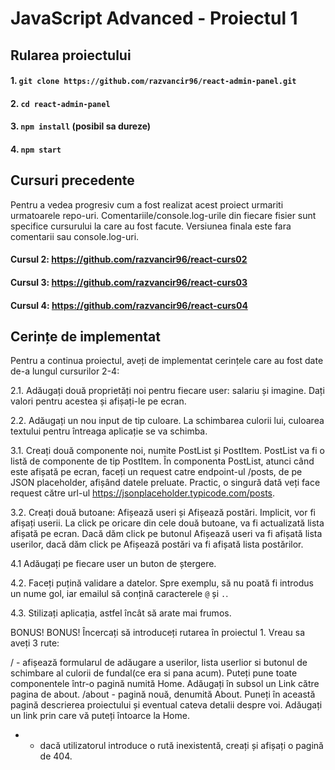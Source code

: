 # JavaScript Advanced - Proiectul 1

## Rularea proiectului

#### 1. `git clone https://github.com/razvancir96/react-admin-panel.git`

#### 2. `cd react-admin-panel`

#### 3. `npm install` (posibil sa dureze)

#### 4. `npm start`

## Cursuri precedente

Pentru a vedea progresiv cum a fost realizat acest proiect urmariti urmatoarele repo-uri. Comentariile/console.log-urile din fiecare fisier sunt specifice cursurului la care au fost facute. Versiunea finala este fara comentarii sau console.log-uri.

#### Cursul 2: https://github.com/razvancir96/react-curs02

#### Cursul 3: https://github.com/razvancir96/react-curs03

#### Cursul 4: https://github.com/razvancir96/react-curs04

## Cerințe de implementat

Pentru a continua proiectul, aveți de implementat cerințele care au fost date de-a lungul cursurilor 2-4:

2.1. Adăugați două proprietăți noi pentru fiecare user: salariu și imagine. Dați valori pentru acestea și afișați-le pe ecran.

2.2. Adăugați un nou input de tip culoare. La schimbarea culorii lui, culoarea textului pentru întreaga aplicație se va schimba.

3.1. Creați două componente noi, numite PostList și PostItem. PostList va fi o listă de componente de tip PostItem.
În componenta PostList, atunci când este afișată pe ecran, faceți un request catre endpoint-ul /posts, de pe JSON placeholder, afișând datele preluate. Practic, o singură dată veți face request către url-ul https://jsonplaceholder.typicode.com/posts.

3.2. Creați două butoane: Afișează useri și Afișează postări. Implicit, vor fi afișați userii. La click pe oricare din cele două butoane, va fi actualizată lista afișată pe ecran. Dacă dăm click pe butonul Afișează useri va fi afișată lista userilor, dacă dăm click pe Afișează postări va fi afișată lista postărilor.

4.1 Adăugați pe fiecare user un buton de ștergere.

4.2. Faceți puțină validare a datelor. Spre exemplu, să nu poată fi introdus un nume gol, iar emailul să conțină caracterele `@` și `.`.

4.3. Stilizați aplicația, astfel încât să arate mai frumos.

BONUS! BONUS! Încercați să introduceți rutarea în proiectul 1. Vreau sa aveți 3 rute:

/ - afișează formularul de adăugare a userilor, lista userlior si butonul de schimbare al culorii de fundal(ce era si pana acum). Puteți pune toate componentele într-o pagină numită Home. Adăugați în subsol un Link către pagina de about.
/about - pagină nouă, denumită About. Puneți în această pagină descrierea proiectului și eventual cateva detalii despre voi. Adăugați un link prin care vă puteți întoarce la Home.
* - dacă utilizatorul introduce o rută inexistentă, creați și afișați o pagină de 404.

